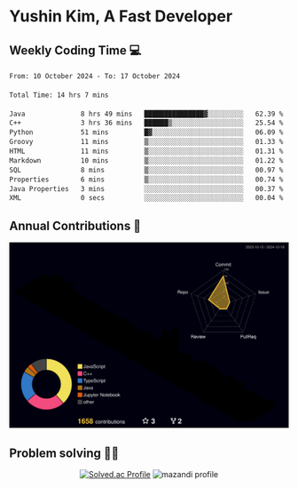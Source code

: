 # Yushin Kim, A Fast Developer

## Weekly Coding Time 💻

<!--START_SECTION:waka-->

```txt
From: 10 October 2024 - To: 17 October 2024

Total Time: 14 hrs 7 mins

Java              8 hrs 49 mins   ███████████████▓░░░░░░░░░   62.39 %
C++               3 hrs 36 mins   ██████▒░░░░░░░░░░░░░░░░░░   25.54 %
Python            51 mins         █▓░░░░░░░░░░░░░░░░░░░░░░░   06.09 %
Groovy            11 mins         ▒░░░░░░░░░░░░░░░░░░░░░░░░   01.33 %
HTML              11 mins         ▒░░░░░░░░░░░░░░░░░░░░░░░░   01.31 %
Markdown          10 mins         ▒░░░░░░░░░░░░░░░░░░░░░░░░   01.22 %
SQL               8 mins          ▒░░░░░░░░░░░░░░░░░░░░░░░░   00.97 %
Properties        6 mins          ▒░░░░░░░░░░░░░░░░░░░░░░░░   00.74 %
Java Properties   3 mins          ░░░░░░░░░░░░░░░░░░░░░░░░░   00.37 %
XML               0 secs          ░░░░░░░░░░░░░░░░░░░░░░░░░   00.04 %
```

<!--END_SECTION:waka-->

## Annual Contributions 🏃

![](./profile-3d-contrib/profile-night-rainbow.svg)

## Problem solving 👨‍💻

<div align="center">

[![Solved.ac Profile](http://mazassumnida.wtf/api/v2/generate_badge?boj=kys010306)](https://solved.ac/kys010306)
![mazandi profile](http://mazandi.herokuapp.com/api?handle=kys010306&theme=dark)

</div>
